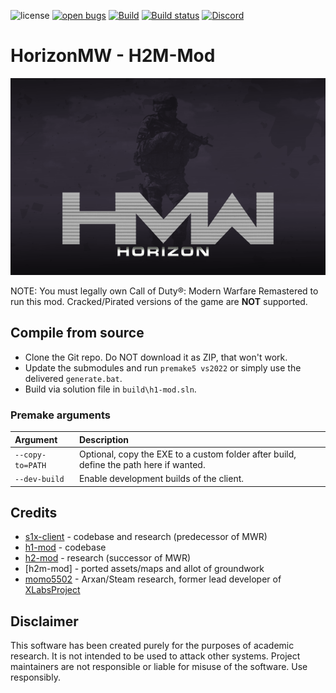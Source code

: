 ![license](https://img.shields.io/github/license/auroramod/h1-mod.svg)
[![open bugs](https://img.shields.io/github/issues/HorizonMW/HorizonMW-Client/bug?label=bugs)](https://github.com/HorizonMW/HorizonMW-Client/issues?q=is%3Aissue+is%3Aopen+label%3Abug)
[![Build](https://github.com/auroramod/h1-mod/workflows/Build/badge.svg)](https://github.com/auroramod/h1-mod/actions)
[![Build status](https://ci.appveyor.com/api/projects/status/0sh80kdnsvm53rno?svg=true)](https://ci.appveyor.com/project/auroramod/h1-mod)
[![Discord](https://img.shields.io/discord/1272500523010097202?color=%237289DA&label=members&logo=discord&logoColor=%23FFFFFF)](https://discord.gg/horizonmw)

# HorizonMW - H2M-Mod

<p align="center">
  <img src="assets/github/banner.png?raw=true" />
</p>

NOTE: You must legally own Call of Duty®: Modern Warfare Remastered to run this mod. Cracked/Pirated versions of the game are **NOT** supported.

## Compile from source

- Clone the Git repo. Do NOT download it as ZIP, that won't work.
- Update the submodules and run `premake5 vs2022` or simply use the delivered `generate.bat`.
- Build via solution file in `build\h1-mod.sln`.

### Premake arguments

| Argument                    | Description                                    |
|:----------------------------|:-----------------------------------------------|
| `--copy-to=PATH`            | Optional, copy the EXE to a custom folder after build, define the path here if wanted. |
| `--dev-build`               | Enable development builds of the client. |

## Credits

- [s1x-client](https://github.com/HeartbeatingForCenturies/s1x-client) - codebase and research (predecessor of MWR)
- [h1-mod](https://github.com/auroramod/h1-mod) - codebase
- [h2-mod](https://github.com/fedddddd/h2-mod) - research (successor of MWR)
- [h2m-mod] - ported assets/maps and allot of groundwork
- [momo5502](https://github.com/momo5502) - Arxan/Steam research, former lead developer of [XLabsProject](https://github.com/XLabsProject)

## Disclaimer

This software has been created purely for the purposes of academic research. It is not intended to be used to attack other systems. Project maintainers are not responsible or liable for misuse of the software. Use responsibly.
